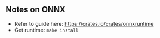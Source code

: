 ## Notes on ONNX

* Refer to guide here:  https://crates.io/crates/onnxruntime
* Get runtime: `make install`
